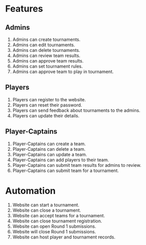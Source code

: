 # Features

## Admins
1. Admins can create tournaments.
2. Admins can edit tournaments.
3. Admins can delete tournaments.
4. Admins can review team results.
5. Admins can approve team results.
6. Admins can set tournament rules.
7. Admins can approve team to play in tournament.

## Players
1. Players can register to the website.
2. Players can reset their password.
3. Players can send feedback about tournaments to the admins.
4. Players can update their details.

## Player-Captains
1. Player-Captains can create a team.
2. Player-Captains can delete a team.
3. Player-Captains can update a team.
4. Player-Captains can add players to their team.
5. Player-Captains can submit team results for admins to review.
6. Player-Captains can submit team for a tournament.

# Automation
1. Website can start a tournament.
2. Website can close a tournament.
3. Website can accept teams for a tournament.
4. Website can close tournament registration.
5. Website can open Round 1 submissions.
6. Website will close Round 1 submissions.
7. Website can host player and tournament records.
